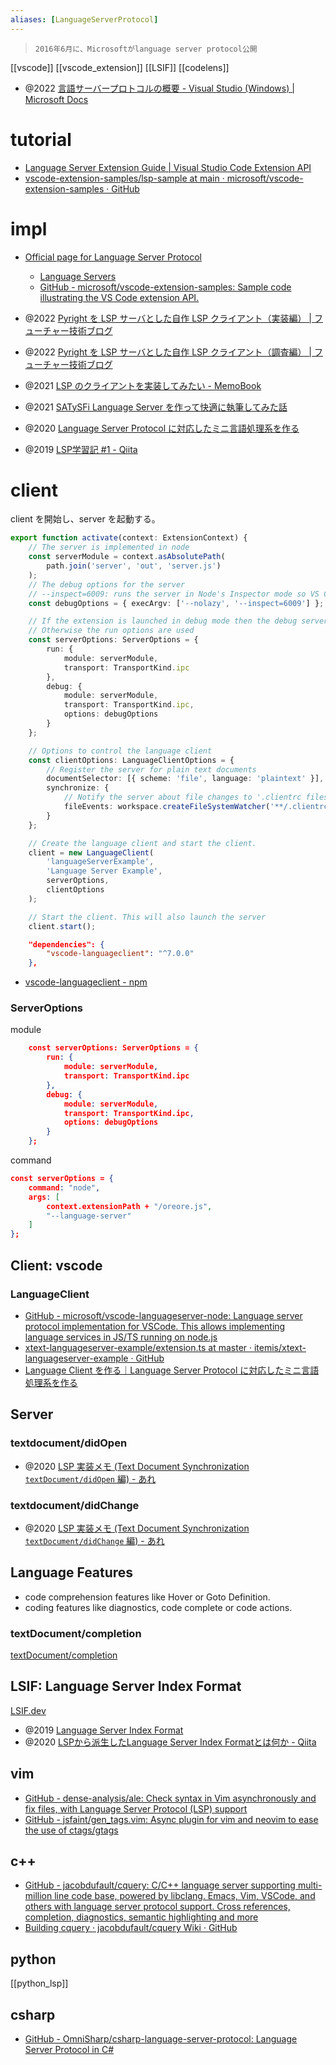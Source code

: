 ```yaml
---
aliases: [LanguageServerProtocol]
---
```

> `2016年6月に、Microsoftがlanguage server protocol公開`

[[vscode]]
[[vscode_extension]]
[[LSIF]]
[[codelens]]

- @2022 [言語サーバープロトコルの概要 - Visual Studio (Windows) | Microsoft Docs](https://docs.microsoft.com/ja-jp/visualstudio/extensibility/language-server-protocol?view=vs-2022)

# tutorial
- [Language Server Extension Guide | Visual Studio Code Extension API](https://code.visualstudio.com/api/language-extensions/language-server-extension-guide)
- [vscode-extension-samples/lsp-sample at main · microsoft/vscode-extension-samples · GitHub](https://github.com/microsoft/vscode-extension-samples/tree/main/lsp-sample)

# impl
- [Official page for Language Server Protocol](https://microsoft.github.io/language-server-protocol/)
	- [Language Servers](https://microsoft.github.io/language-server-protocol/implementors/servers/)
	- [GitHub - microsoft/vscode-extension-samples: Sample code illustrating the VS Code extension API.](https://github.com/microsoft/vscode-extension-samples)

- @2022 [Pyright を LSP サーバとした自作 LSP クライアント（実装編） | フューチャー技術ブログ](https://future-architect.github.io/articles/20220303a/)
- @2022 [Pyright を LSP サーバとした自作 LSP クライアント（調査編） | フューチャー技術ブログ](https://future-architect.github.io/articles/20220302a/)
- @2021 [LSP のクライアントを実装してみたい - MemoBook](https://scrapbox.io/tamago324vim/LSP_%E3%81%AE%E3%82%AF%E3%83%A9%E3%82%A4%E3%82%A2%E3%83%B3%E3%83%88%E3%82%92%E5%AE%9F%E8%A3%85%E3%81%97%E3%81%A6%E3%81%BF%E3%81%9F%E3%81%84)
- @2021 [SATySFi Language Server を作って快適に執筆してみた話](https://zenn.dev/monaqa/articles/2021-12-10-satysfi-language-server)
- @2020 [Language Server Protocol に対応したミニ言語処理系を作る](https://zenn.dev/takl/books/0fe11c6e177223)
- @2019 [LSP学習記 #1 - Qiita](https://qiita.com/vain0x/items/d050fe7c8b342ed2004e)

# client
client を開始し、server を起動する。

```ts
export function activate(context: ExtensionContext) {
	// The server is implemented in node
	const serverModule = context.asAbsolutePath(
		path.join('server', 'out', 'server.js')
	);
	// The debug options for the server
	// --inspect=6009: runs the server in Node's Inspector mode so VS Code can attach to the server for debugging
	const debugOptions = { execArgv: ['--nolazy', '--inspect=6009'] };

	// If the extension is launched in debug mode then the debug server options are used
	// Otherwise the run options are used
	const serverOptions: ServerOptions = {
		run: { 
			module: serverModule, 
			transport: TransportKind.ipc 
		},
		debug: {
			module: serverModule,
			transport: TransportKind.ipc,
			options: debugOptions
		}
	};

	// Options to control the language client
	const clientOptions: LanguageClientOptions = {
		// Register the server for plain text documents
		documentSelector: [{ scheme: 'file', language: 'plaintext' }],
		synchronize: {
			// Notify the server about file changes to '.clientrc files contained in the workspace
			fileEvents: workspace.createFileSystemWatcher('**/.clientrc')
		}
	};

	// Create the language client and start the client.
	client = new LanguageClient(
		'languageServerExample',
		'Language Server Example',
		serverOptions,
		clientOptions
	);

	// Start the client. This will also launch the server
	client.start();
```

```json
	"dependencies": {
		"vscode-languageclient": "^7.0.0"
	},
```
- [vscode-languageclient - npm](https://www.npmjs.com/package/vscode-languageclient)

### ServerOptions
module
```json
	const serverOptions: ServerOptions = {
		run: { 
			module: serverModule, 
			transport: TransportKind.ipc 
		},
		debug: {
			module: serverModule,
			transport: TransportKind.ipc,
			options: debugOptions
		}
	};
```
command
```json
const serverOptions = {
	command: "node",
	args: [
		context.extensionPath + "/oreore.js",
		"--language-server"
	]
};
```

## Client: vscode

### LanguageClient
- [GitHub - microsoft/vscode-languageserver-node: Language server protocol implementation for VSCode. This allows implementing language services in JS/TS running on node.js](https://github.com/microsoft/vscode-languageserver-node)
- [xtext-languageserver-example/extension.ts at master · itemis/xtext-languageserver-example · GitHub](https://github.com/itemis/xtext-languageserver-example/blob/master/vscode-extension/src/extension.ts)
- [Language Client を作る｜Language Server Protocol に対応したミニ言語処理系を作る](https://zenn.dev/takl/books/0fe11c6e177223/viewer/096a43)

## Server

### textdocument/didOpen
- @2020 [LSP 実装メモ (Text Document Synchronization `textDocument/didOpen` 編) - あれ](https://tennashi.hatenablog.com/entry/2020/07/25/230916)

### textdocument/didChange
- @2020 [LSP 実装メモ (Text Document Synchronization `textDocument/didChange` 編) - あれ](https://tennashi.hatenablog.com/entry/2020/08/01/201225)

## Language Features
-   code comprehension features like Hover or Goto Definition.
-   coding features like diagnostics, code complete or code actions.

 ### textDocument/completion
 [textDocument/completion](https://microsoft.github.io/language-server-protocol/specifications/lsp/3.17/specification/#textDocument_completion)


## LSIF: Language Server Index Format
[LSIF.dev](https://lsif.dev/)
- @2019 [Language Server Index Format](https://code.visualstudio.com/blogs/2019/02/19/lsif)
- @2020 [LSPから派生したLanguage Server Index Formatとは何か - Qiita](https://qiita.com/nakario/items/2a73065a1bc1540c1f00)

## vim
- [GitHub - dense-analysis/ale: Check syntax in Vim asynchronously and fix files, with Language Server Protocol (LSP) support](https://github.com/w0rp/ale)
- [GitHub - jsfaint/gen_tags.vim: Async plugin for vim and neovim to ease the use of ctags/gtags](https://github.com/jsfaint/gen_tags.vim)

## c++
- [GitHub - jacobdufault/cquery: C/C++ language server supporting multi-million line code base, powered by libclang. Emacs, Vim, VSCode, and others with language server protocol support. Cross references, completion, diagnostics, semantic highlighting and more](https://github.com/cquery-project/cquery)
- [Building cquery · jacobdufault/cquery Wiki · GitHub](https://github.com/cquery-project/cquery/wiki/Building-cquery)

## python
[[python_lsp]]

## csharp
- [GitHub - OmniSharp/csharp-language-server-protocol: Language Server Protocol in C#](https://github.com/OmniSharp/csharp-language-server-protocol)

